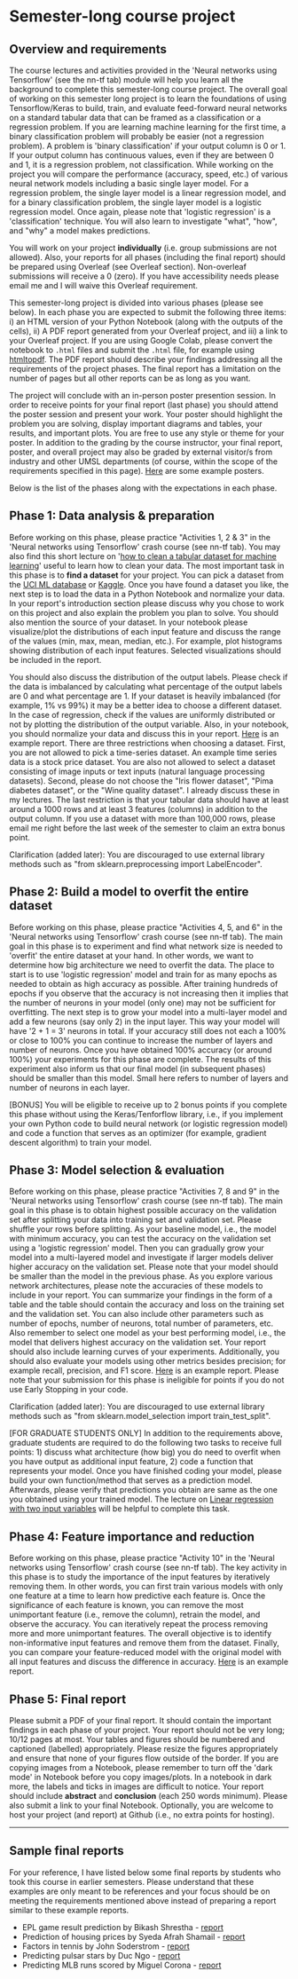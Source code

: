 # Semester-long course project

## Overview and requirements

The course lectures and activities provided in the 'Neural networks using Tensorflow' (see the nn-tf tab) module will help you learn all the background to complete this semester-long course project. The overall goal of working on this semester long project is to learn the foundations of using Tensorflow/Keras to build, train, and evaluate feed-forward neural networks on a standard tabular data that can be framed as a classification or a regression problem. If you are learning machine learning for the first time, a binary classification problem will probably be easier (not a regression problem). A problem is 'binary classification' if your output column is 0 or 1. If your output column has continuous values, even if they are between 0 and 1, it is a regression problem, not classification. While working on the project you will compare the performance (accuracy, speed, etc.) of various  neural network models including a basic single layer model. For a regression problem, the single layer model is a linear regression model, and for a binary classification problem, the single layer model is a logistic regression model. Once again, please note that 'logistic regression' is a 'classification' technique. You will also learn to investigate "what", "how", and "why" a model makes predictions.

You will work on your project **individually** (i.e. group submissions are not allowed). Also, your reports for all phases (including the final report) should be prepared using Overleaf (see Overleaf section). Non-overleaf submissions will receive a 0 (zero). If you have accessibility needs please email me and I will waive this Overleaf requirement.

This semester-long project is divided into various phases (please see below). In each phase you are expected to submit the following three items: i) an HTML version of your Python Notebook (along with the outputs of the cells), ii) A PDF report generated from your Overleaf project, and iii) a link to your Overleaf project. If you are using Google Colab, please convert the notebook to `.html` files and submit the `.html` file, for example using [htmltopdf](https://htmtopdf.herokuapp.com/ipynbviewer/). The PDF report should describe your findings addressing all the requirements of the project phases. The final report has a limitation on the number of pages but all other reports can be as long as you want.

The project will conclude with an in-person poster presention session. In order to receive points for your final report (last phase) you should attend the poster session and present your work. Your poster should highlight the problem you are solving, display important diagrams and tables, your results, and important plots. You are free to use any style or theme for your poster. In addition to the grading by the course instructor, your final report, poster, and overall project may also be graded by external visitor/s from industry and other UMSL departments (of course, within the scope of the requirements specified in this page). [Here](./supporting-files/poster-examples/) are some example posters.

Below is the list of the phases along with the expectations in each phase. 

## Phase 1: Data analysis & preparation

Before working on this phase, please practice "Activities 1, 2 & 3" in the 'Neural networks using Tensorflow' crash course (see nn-tf tab). You may also find this short lecture on '[how to clean a tabular dataset for machine learning](https://youtu.be/0bj6KbEUJ_o)' useful to learn how to clean your data. The most important task in this phase is to **find a dataset** for your project. You can pick a dataset from the [UCI ML database](https://archive.ics.uci.edu/ml/datasets.php) or [Kaggle](https://www.kaggle.com/). Once you have found a dataset you like, the next step is to load the  data in a Python Notebook and normalize your data. In your report's introduction section please discuss why you chose to work on this project and also explain the problem you plan to solve. You should also mention the source of your dataset. In your notebook please visualize/plot the distributions of each input feature and discuss the range of the values (min, max, mean, median, etc.). For example, plot histograms showing distribution of each input features. Selected visualizations should be included in the report.

You should also discuss the distribution of the output labels. Please check if the data is imbalanced by calculating what percentage of the output labels are 0 and what percentage are 1. If your dataset is heavily imbalanced (for example, 1% vs 99%) it may be a better idea to choose a different dataset. In the case of regression, check if the values are uniformly distributed or not by plotting the distribution of the output variable. Also, in your notebook, you should normalize your data and discuss this in your report. [Here](https://github.com/zegster/artificial-intelligence/blob/master/data_analysis_and_preparation/Data_Analysis_and_Preparation.pdf) is an example report. There are three restrictions when choosing a dataset. First, you are not allowed to pick a time-series dataset. An example time series data is a stock price dataset. You are also not allowed to select a dataset consisting of image inputs or text inputs (natural language processing datasets). Second, please do not choose the "Iris flower dataset", "Pima diabetes dataset", or the "Wine quality dataset". I already discuss these in my lectures. The last restriction is that your tabular data should have at least around a 1000 rows and at least 3 features (columns) in addition to the output column. If you use a dataset with more than 100,000 rows, please email me right before the last week of the semester to claim an extra bonus point.

Clarification (added later): You are discouraged to use external library methods such as "from sklearn.preprocessing import LabelEncoder".

## Phase 2: Build a model to overfit the entire dataset

Before working on this phase, please practice "Activities 4, 5, and 6" in the 'Neural networks using Tensorflow' crash course (see nn-tf tab). The main goal in this phase is to experiment and find what network size is needed to 'overfit' the entire dataset at your hand. In other words, we want to determine how big architecture we need to overfit the data. The place to start is to use 'logistic regression' model and train for as many epochs as needed to obtain as high accuracy as possible. After training hundreds of epochs if you observe that the accuracy is not increasing then it implies that the number of neurons in your model (only one) may not be sufficient for overfitting. The next step is to grow your model into a multi-layer model and add a few  neurons (say only 2) in the input layer. This way your model will have '2 + 1 = 3' neurons in total. If your accuracy still does not each a 100% or close to 100% you can continue to increase the number of layers and number of neurons. Once you have obtained 100% accuracy (or around 100%) your experiments for this phase are complete. The results of this experiment also inform us that our final model (in subsequent phases) should be smaller than this model. Small here refers to number of layers and number of neurons in each layer.

[BONUS] You will be eligible to receive up to 2 bonus points if you complete this phase without using the Keras/Tenforflow library, i.e., if you implement your own Python code to build neural network (or logistic regression model) and code a function that serves as an optimizer (for example, gradient descent algorithm) to train your model.

## Phase 3: Model selection & evaluation

Before working on this phase, please practice "Activities 7, 8 and 9" in the 'Neural networks using Tensorflow' crash course (see nn-tf tab). The main goal in this phase is to obtain highest possible accuracy on the validation set after splitting your data into training set and validation set. Please shuffle your rows before splitting. As your baseline model, i.e., the model with minimum accuracy, you can test the accuracy on the validation set using a 'logistic regression' model. Then you can gradually grow your model into a multi-layered model and investigate if larger models deliver higher accuracy on the validation set. Please note that your model should be smaller than the model in the previous phase. As you explore various network architectures, please note the accuracies of these models to include in your report. You can summarize your findings in the form of a table and the table should contain the accuracy and loss on the training set and the validation set. You can also include other parameters such as number of epochs, number of neurons, total number of parameters, etc. Also remember to select one model as your best performing model, i.e., the model that delivers highest accuracy on the validation set. Your report should also include learning curves of your experiments. Additionally, you should also evaluate your models using other metrics besides precision; for example recall, precision, and F1 score. [Here](https://github.com/zegster/artificial-intelligence/blob/master/model_selection_and_evaluation/Model_Selection_Evaluation.pdf) is an example report. Please note that your submission for this phase is ineligible for points if you do not use Early Stopping in your code.

Clarification (added later): You are discouraged to use external library methods such as "from sklearn.model_selection import train_test_split".

[FOR GRADUATE STUDENTS ONLY] In addition to the requirements above, graduate students are required to do the following two tasks to receive full points: 1) discuss what architecture (how big) you do need to overfit when you have output as additional input feature, 2) code a function that represents your model. Once you have finished coding your model, please build your own function/method that serves as a prediction model. Afterwards, please verify that predictions you obtain are same as the one you obtained using your trained model. The lecture on [Linear regression with two input variables](https://youtu.be/IOaif62O06k) will be helpful to complete this task.

## Phase 4: Feature importance and reduction

Before working on this phase, please practice "Activity 10" in the 'Neural networks using Tensorflow' crash course (see nn-tf tab). The key activity in this phase is to study the importance of the input features by iteratively removing them. In other words, you can first train various models with only one feature at a time to learn how predictive each feature is. Once the significance of each feature is known, you can remove the most unimportant feature (i.e., remove the column), retrain the model, and observe the accuracy. You can iteratively repeat the process removing more and more unimportant features. The overall objective is to identify non-informative input features and remove them from the dataset. Finally, you can compare your feature-reduced model with the original model with all input features and discuss the difference in accuracy. [Here](https://github.com/SoderstromJohnR/CS4300Final/blob/master/Phase%203%20Report.pdf) is an example report.

## Phase 5: Final report

Please submit a PDF of your final report. It should contain the important findings in each phase of your project. Your report should not be very long; 10/12 pages at most. Your tables and figures should be numbered and captioned (labelled) appropriately. Please resize the figures appropriately and ensure that none of your figures flow outside of the border. If you are copying images from a Notebook, please remember to turn off the 'dark mode' in Notebook before you copy images/plots. In a notebook in dark more, the labels and ticks in images are difficult to notice. Your report should include **abstract** and **conclusion** (each 250 words minimum). Please also submit a link to your final Notebook. Optionally, you are welcome to host your project (and report) at Github (i.e., no extra points for hosting).

<hr>

## Sample final reports
For your reference, I have listed below some final reports by students who took this course in earlier semesters. Please understand that these examples are only meant to be references and your focus should be on meeting the requirements mentioned above instead of preparing a report similar to these example reports.

* EPL game result prediction by Bikash Shrestha - [report](./supporting-files/projects/bikash-epl-report.pdf)
* Prediction of housing prices by Syeda Afrah Shamail - [report](https://github.com/afrah1994/Prediction-of-Housing-Prices/blob/master/Final%20report.pdf)
* Factors in tennis by John Soderstrom - [report](https://github.com/SoderstromJohnR/CS4300Final/blob/master/Final%20Report.pdf)
* Predicting pulsar stars by Duc Ngo - [report](https://github.com/zegster/artificial-intelligence/blob/master/final_assembly/Final_Assembly.pdf)
* Predicting MLB runs scored by Miguel Corona - [report](https://github.com/mykon23/AI-2020/blob/project_final/Project/Final/Predicting_MLB_Runs_Scored_NN.pdf)



